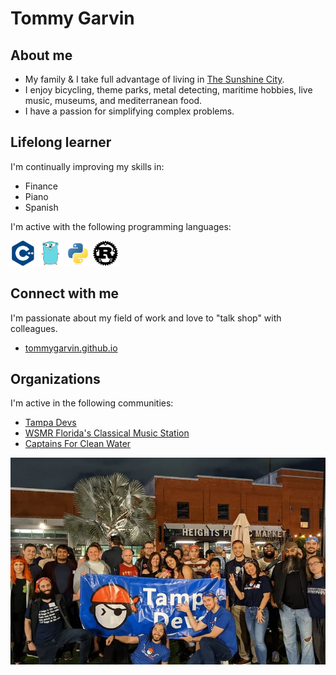 # Tommy Garvin

## About me

- My family & I take full advantage of living in [The Sunshine City](https://www.stpete.org/visitors/about_st_pete.php).
- I enjoy bicycling, theme parks, metal detecting, maritime hobbies, live music, museums, and mediterranean food.
- I have a passion for simplifying complex problems.

## Lifelong learner

I'm continually improving my skills in:

- Finance
- Piano
- Spanish

I'm active with the following programming languages:

<a href="https://isocpp.org/"><img src="https://raw.githubusercontent.com/devicons/devicon/master/icons/cplusplus/cplusplus-plain.svg" alt="C++" height="40"></a>
<a href="https://go.dev/"><img src="https://raw.githubusercontent.com/devicons/devicon/master/icons/go/go-original.svg" alt="Go" height="40"></a>
<a href="https://www.python.org/"><img src="https://raw.githubusercontent.com/devicons/devicon/master/icons/python/python-original.svg" alt="Python" height="40"></a>
<a href="https://www.rust-lang.org/"><img src="https://raw.githubusercontent.com/devicons/devicon/master/icons/rust/rust-original.svg" alt="Rust" height="40"></a>

## Connect with me

I'm passionate about my field of work and love to "talk shop" with colleagues.

- [tommygarvin.github.io](https://tommygarvin.github.io/)

## Organizations

I'm active in the following communities:

- [Tampa Devs](https://www.tampadevs.com/)
- [WSMR Florida's Classical Music Station](https://wsmr.org/)
- [Captains For Clean Water](https://captainsforcleanwater.org/)

![Tampa Devs](./images/tampadevs.png)
